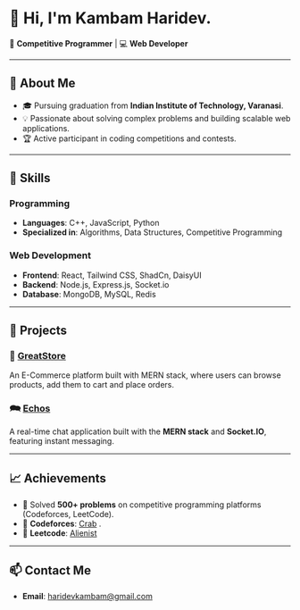 # 👋 Hi, I'm Kambam Haridev.  

🌟 **Competitive Programmer** | 💻 **Web Developer**  

---

## 🚀 About Me  
- 🎓 Pursuing graduation from **Indian Institute of Technology, Varanasi**.  
- 💡 Passionate about solving complex problems and building scalable web applications.  
- 🏆 Active participant in coding competitions and contests.  

---

## 🔧 Skills  
### Programming  
- **Languages**: C++, JavaScript, Python  
- **Specialized in**: Algorithms, Data Structures, Competitive Programming  

### Web Development  
- **Frontend**: React, Tailwind CSS, ShadCn, DaisyUI
- **Backend**: Node.js, Express.js, Socket.io
- **Database**: MongoDB, MySQL, Redis

---

## 💼 Projects  
### 🛒 [GreatStore](https://github.com/haridevkambam/ecommerce-store1)
An E-Commerce platform built with MERN stack, where users can browse products, add them to cart and place orders.

### 🗪 [Echos](https://github.com/haridevkambam/Echos)  
A real-time chat application built with the **MERN stack** and **Socket.IO**, featuring instant messaging.

---

## 📈 Achievements  
- 🌟 Solved **500+ problems** on competitive programming platforms (Codeforces, LeetCode).  
- 🥇 **Codeforces**: [Crab](https://codeforces.com/profile/Crab) .
- 🥇 **Leetcode**: [Alienist](https://leetcode.com/u/Alienist)

---

## 📫 Contact Me  
- **Email**: [haridevkambam@gmail.com](mailto:haridevkambam@gmail.com)  

